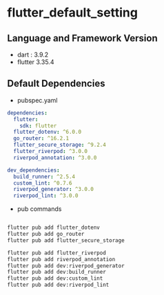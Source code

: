 # flutter_default_setting

## Language and Framework Version

- dart : 3.9.2
- flutter 3.35.4

## Default Dependencies

- pubspec.yaml

```yaml
dependencies:
  flutter:
    sdk: flutter
  flutter_dotenv: ^6.0.0
  go_router: ^16.2.1
  flutter_secure_storage: ^9.2.4
  flutter_riverpod: ^3.0.0
  riverpod_annotation: ^3.0.0

dev_dependencies:
  build_runner: ^2.5.4
  custom_lint: ^0.7.6
  riverpod_generator: ^3.0.0
  riverpod_lint: ^3.0.0

```

- pub commands

```Bash

flutter pub add flutter_dotenv
flutter pub add go_router
flutter pub add flutter_secure_storage

flutter pub add flutter_riverpod
flutter pub add riverpod_annotation
flutter pub add dev:riverpod_generator
flutter pub add dev:build_runner
flutter pub add dev:custom_lint
flutter pub add dev:riverpod_lint
```

 
 
